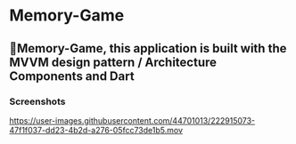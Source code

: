 # Memory-Game

## 🔨Memory-Game, this application is built with the MVVM design pattern / Architecture Components and Dart

### Screenshots


https://user-images.githubusercontent.com/44701013/222915073-47f1f037-dd23-4b2d-a276-05fcc73de1b5.mov



